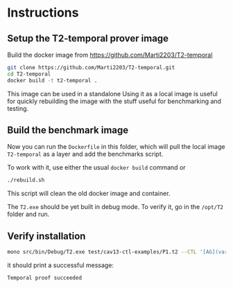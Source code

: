 # Instructions

## Setup the T2-temporal prover image

Build the docker image from https://github.com/Marti2203/T2-temporal

```sh
git clone https://github.com/Marti2203/T2-temporal.git
cd T2-temporal
docker build -t t2-temporal .
```

This image can be used in a standalone Using it as a local image is useful for quickly rebuilding the image with the stuff useful for benchmarking and testing.

## Build the benchmark image

Now you can run the `Dockerfile` in this folder, which will pull the local image `T2-temporal` as a layer and add the benchmarks script. 

To work with it, use either the usual `docker build` command or 

```sh
./rebuild.sh
```
This script will clean the old docker image and container.

The `T2.exe` should be yet built in debug mode. To verify it, go in the `/opt/T2` folder and run.

## Verify installation

```sh
mono src/bin/Debug/T2.exe test/cav13-ctl-examples/P1.t2 --CTL '[AG](varA != 1 || [AF](varR == 1))'
```

it should print a successful message:

```
Temporal proof succeeded
```


